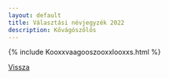 ```yaml
---
layout: default
title: Választási névjegyzék 2022
description: Kővágószőlős
---
```


{% include Kooxxvaagooszooxxlooxxs.html %}

[Vissza](./)